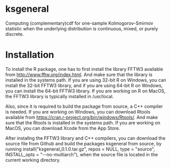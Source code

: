 # ksgeneral
Computing (complementary)cdf for one-sample Kolmogorov-Smirnov statistic when the underlying distribution is continuous, mixed, or purely discrete.

# Installation
To install the R package, one has to first install the library FFTW3 available from http://www.fftw.org/index.html. And make sure that the library is installed in the systems path. If you are using 32-bit R on Windows, you can install the 32-bit FFTW3 library, and if you are using 64-bit R on Windows, you can install the 64-bit FFTW3 library. If you are working on R on MacOS, the FFTW3 library is typically installed in /usr/local.

Also, since it is required to build the package from source, a C++ compiler is needed. If you are working on Windows, you can download Rtools available from https://cran.r-project.org/bin/windows/Rtools/. And make sure that the Rtools is installed in the systems path. If you are working on MacOS, you can download Xcode from the App Store.

After installng the FFTW3 library and C++ compilers, you can download the source file from Github and build the packages ksgeneral from source, by running install("ksgeneral_0.1.0.tar.gz", repos = NULL, type = "source", INSTALL_opts = "--no-multiarch"), when the source file is located in the current working directory.      
